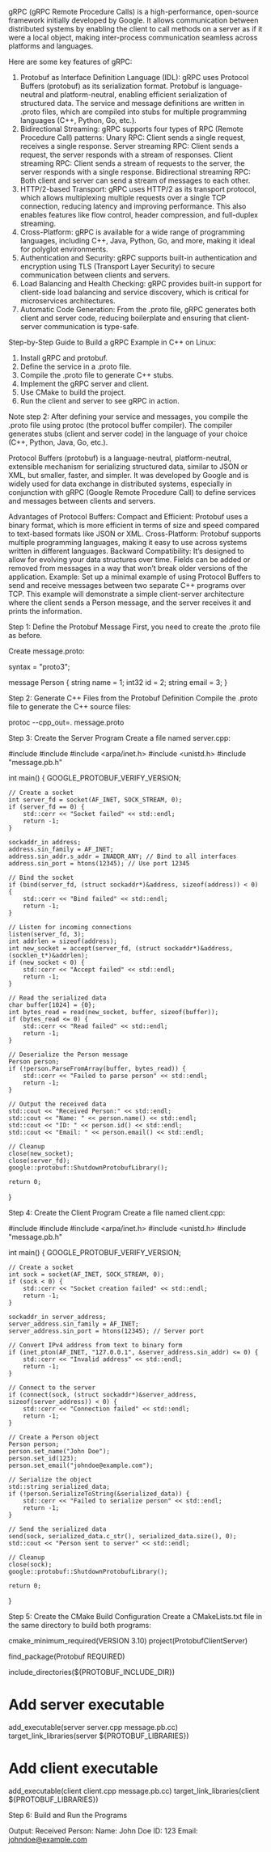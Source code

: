 gRPC (gRPC Remote Procedure Calls) is a high-performance, open-source framework initially developed by Google. It allows communication between distributed systems by enabling the client to call methods on a server as if it were a local object, making inter-process communication seamless across platforms and languages.

Here are some key features of gRPC:

1. Protobuf as Interface Definition Language (IDL):
gRPC uses Protocol Buffers (protobuf) as its serialization format. Protobuf is language-neutral and platform-neutral, enabling efficient serialization of structured data.
The service and message definitions are written in .proto files, which are compiled into stubs for multiple programming languages (C++, Python, Go, etc.).
2. Bidirectional Streaming:
gRPC supports four types of RPC (Remote Procedure Call) patterns:
Unary RPC: Client sends a single request, receives a single response.
Server streaming RPC: Client sends a request, the server responds with a stream of responses.
Client streaming RPC: Client sends a stream of requests to the server, the server responds with a single response.
Bidirectional streaming RPC: Both client and server can send a stream of messages to each other.
3. HTTP/2-based Transport:
gRPC uses HTTP/2 as its transport protocol, which allows multiplexing multiple requests over a single TCP connection, reducing latency and improving performance.
This also enables features like flow control, header compression, and full-duplex streaming.
4. Cross-Platform:
gRPC is available for a wide range of programming languages, including C++, Java, Python, Go, and more, making it ideal for polyglot environments.
5. Authentication and Security:
gRPC supports built-in authentication and encryption using TLS (Transport Layer Security) to secure communication between clients and servers.
6. Load Balancing and Health Checking:
gRPC provides built-in support for client-side load balancing and service discovery, which is critical for microservices architectures.
7. Automatic Code Generation:
From the .proto file, gRPC generates both client and server code, reducing boilerplate and ensuring that client-server communication is type-safe.


Step-by-Step Guide to Build a gRPC Example in C++ on Linux:
1. Install gRPC and protobuf.
2. Define the service in a .proto file.
3. Compile the .proto file to generate C++ stubs.
4. Implement the gRPC server and client.
5. Use CMake to build the project.
6. Run the client and server to see gRPC in action.

Note step 2: After defining your service and messages, you compile the .proto file using protoc (the protocol buffer compiler).
The compiler generates stubs (client and server code) in the language of your choice (C++, Python, Java, Go, etc.).

Protocol Buffers (protobuf) is a language-neutral, platform-neutral, extensible mechanism for serializing structured data, similar to JSON or XML, but smaller, faster, and simpler. It was developed by Google and is widely used for data exchange in distributed systems,
 especially in conjunction with gRPC (Google Remote Procedure Call) to define services and messages between clients and servers.

Advantages of Protocol Buffers:
Compact and Efficient: Protobuf uses a binary format, which is more efficient in terms of size and speed compared to text-based formats like JSON or XML.
Cross-Platform: Protobuf supports multiple programming languages, making it easy to use across systems written in different languages.
Backward Compatibility: It’s designed to allow for evolving your data structures over time. Fields can be added or removed from messages in a way that won’t break older versions of the application.
Example: Set up a minimal example of using Protocol Buffers to send and receive messages between two separate C++ programs over TCP. This example will demonstrate a simple client-server architecture where the client sends a Person message, and the server receives it and prints the information.

Step 1: Define the Protobuf Message
First, you need to create the .proto file as before.

Create message.proto:

syntax = "proto3";

message Person {
    string name = 1;
    int32 id = 2;
    string email = 3;
}

Step 2: Generate C++ Files from the Protobuf Definition
Compile the .proto file to generate the C++ source files:

protoc --cpp_out=. message.proto

Step 3: Create the Server Program
Create a file named server.cpp:

#include <iostream>
#include <string>
#include <arpa/inet.h>
#include <unistd.h>
#include "message.pb.h"

int main() {
    GOOGLE_PROTOBUF_VERIFY_VERSION;

    // Create a socket
    int server_fd = socket(AF_INET, SOCK_STREAM, 0);
    if (server_fd == 0) {
        std::cerr << "Socket failed" << std::endl;
        return -1;
    }

    sockaddr_in address;
    address.sin_family = AF_INET;
    address.sin_addr.s_addr = INADDR_ANY; // Bind to all interfaces
    address.sin_port = htons(12345); // Use port 12345

    // Bind the socket
    if (bind(server_fd, (struct sockaddr*)&address, sizeof(address)) < 0) {
        std::cerr << "Bind failed" << std::endl;
        return -1;
    }

    // Listen for incoming connections
    listen(server_fd, 3);
    int addrlen = sizeof(address);
    int new_socket = accept(server_fd, (struct sockaddr*)&address, (socklen_t*)&addrlen);
    if (new_socket < 0) {
        std::cerr << "Accept failed" << std::endl;
        return -1;
    }

    // Read the serialized data
    char buffer[1024] = {0};
    int bytes_read = read(new_socket, buffer, sizeof(buffer));
    if (bytes_read <= 0) {
        std::cerr << "Read failed" << std::endl;
        return -1;
    }

    // Deserialize the Person message
    Person person;
    if (!person.ParseFromArray(buffer, bytes_read)) {
        std::cerr << "Failed to parse person" << std::endl;
        return -1;
    }

    // Output the received data
    std::cout << "Received Person:" << std::endl;
    std::cout << "Name: " << person.name() << std::endl;
    std::cout << "ID: " << person.id() << std::endl;
    std::cout << "Email: " << person.email() << std::endl;

    // Cleanup
    close(new_socket);
    close(server_fd);
    google::protobuf::ShutdownProtobufLibrary();

    return 0;
}

Step 4: Create the Client Program
Create a file named client.cpp:

#include <iostream>
#include <string>
#include <arpa/inet.h>
#include <unistd.h>
#include "message.pb.h"

int main() {
    GOOGLE_PROTOBUF_VERIFY_VERSION;

    // Create a socket
    int sock = socket(AF_INET, SOCK_STREAM, 0);
    if (sock < 0) {
        std::cerr << "Socket creation failed" << std::endl;
        return -1;
    }

    sockaddr_in server_address;
    server_address.sin_family = AF_INET;
    server_address.sin_port = htons(12345); // Server port

    // Convert IPv4 address from text to binary form
    if (inet_pton(AF_INET, "127.0.0.1", &server_address.sin_addr) <= 0) {
        std::cerr << "Invalid address" << std::endl;
        return -1;
    }

    // Connect to the server
    if (connect(sock, (struct sockaddr*)&server_address, sizeof(server_address)) < 0) {
        std::cerr << "Connection failed" << std::endl;
        return -1;
    }

    // Create a Person object
    Person person;
    person.set_name("John Doe");
    person.set_id(123);
    person.set_email("johndoe@example.com");

    // Serialize the object
    std::string serialized_data;
    if (!person.SerializeToString(&serialized_data)) {
        std::cerr << "Failed to serialize person" << std::endl;
        return -1;
    }

    // Send the serialized data
    send(sock, serialized_data.c_str(), serialized_data.size(), 0);
    std::cout << "Person sent to server" << std::endl;

    // Cleanup
    close(sock);
    google::protobuf::ShutdownProtobufLibrary();

    return 0;
}

Step 5: Create the CMake Build Configuration
Create a CMakeLists.txt file in the same directory to build both programs:

cmake_minimum_required(VERSION 3.10)
project(ProtobufClientServer)

find_package(Protobuf REQUIRED)

include_directories(${PROTOBUF_INCLUDE_DIR})

# Add server executable
add_executable(server server.cpp message.pb.cc)
target_link_libraries(server ${PROTOBUF_LIBRARIES})

# Add client executable
add_executable(client client.cpp message.pb.cc)
target_link_libraries(client ${PROTOBUF_LIBRARIES})


Step 6: Build and Run the Programs


Output:
Received Person:
Name: John Doe
ID: 123
Email: johndoe@example.com

